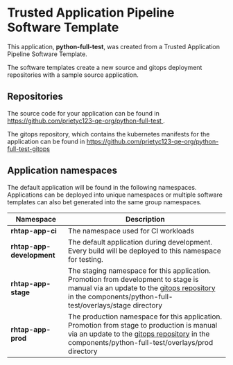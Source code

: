 # Trusted Application Pipeline Software Template

This application, **python-full-test**, was created from a Trusted Application Pipeline Software Template.

The software templates create a new source and gitops deployment repositories with a sample source application. 

## Repositories

The source code for your application can be found in [https://github.com/prietyc123-qe-org/python-full-test ](https://github.com/prietyc123-qe-org/python-full-test ).
 
The gitops repository, which contains the kubernetes manifests for the application can be found in 
[https://github.com/prietyc123-qe-org/python-full-test-gitops ](https://github.com/prietyc123-qe-org/python-full-test-gitops ) 

## Application namespaces 

The default application will be found in the following namespaces. Applications can be deployed into unique namespaces or multiple software templates can also bet generated into the same group namespaces.  

|  Namespace   |  Description   |  
| -------- | -------- |
| **rhtap-app-ci** | The namespace used for CI workloads |
| **rhtap-app-development** | The default application during development. Every build will be deployed to this namespace for testing. |
| **rhtap-app-stage** | The staging namespace for this application. Promotion from development to stage is manual via an update to the [gitops repository](https://github.com/prietyc123-qe-org/python-full-test-gitops ) in the components/python-full-test/overlays/stage directory |
| **rhtap-app-prod** | The production namespace for this application. Promotion from stage to production is manual via an update to the [gitops repository](https://github.com/prietyc123-qe-org/python-full-test-gitops ) in the components/python-full-test/overlays/prod directory |